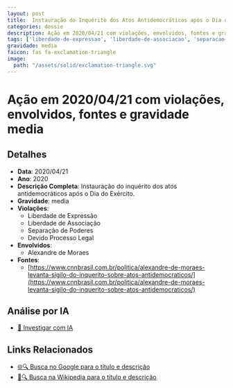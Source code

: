 ```yaml
---
layout: post
title:  Instauração do Inquérito dos Atos Antidemocráticos após o Dia do Exército
categories: dossie
description: Ação em 2020/04/21 com violações, envolvidos, fontes e gravidade media
tags: ['liberdade-de-expressao', 'liberdade-de-associacao', 'separacao-de-poderes', 'devido-processo-legal', 'alexandre-de-moraes', 'gravidade-media']
gravidade: media
faicon: fas fa-exclamation-triangle
image:
  path: "/assets/solid/exclamation-triangle.svg"
---
```


# Ação em 2020/04/21 com violações, envolvidos, fontes e gravidade media

## Detalhes
- **Data**: 2020/04/21
- **Ano**: 2020
- **Descrição Completa**: Instauração do inquérito dos atos antidemocráticos após o Dia do Exército.
- **Gravidade**: media <i class="fas fas fa-exclamation-triangle fa-2x"></i>
- **Violações**:
  - Liberdade de Expressão
  - Liberdade de Associação
  - Separação de Poderes
  - Devido Processo Legal
- **Envolvidos**:
  - Alexandre de Moraes
- **Fontes**:
  - [https://www.cnnbrasil.com.br/politica/alexandre-de-moraes-levanta-sigilo-do-inquerito-sobre-atos-antidemocraticos/](https://www.cnnbrasil.com.br/politica/alexandre-de-moraes-levanta-sigilo-do-inquerito-sobre-atos-antidemocraticos/)

## Análise por IA
- [🤖 Investigar com IA](https://www.perplexity.ai/search?q=%22Alexandre%20de%20Moraes%22%20Instaura%C3%A7%C3%A3o%20do%20Inqu%C3%A9rito%20dos%20Atos%20Antidemocr%C3%A1ticos%20ap%C3%B3s%20o%20Dia%20do%20Ex%C3%A9rcito%20Instaura%C3%A7%C3%A3o%20do%20inqu%C3%A9rito%20dos%20atos%20antidemocr%C3%A1ticos%20ap%C3%B3s%20o%20Dia%20do%20Ex%C3%A9rcito.%20Liberdade%20de%20Express%C3%A3o%20Liberdade%20de%20Associa%C3%A7%C3%A3o%20Separa%C3%A7%C3%A3o%20de%20Poderes%20Devido%20Processo%20Legal%202020%20gravidade%20media)

## Links Relacionados
- [🌐🔍 Busca no Google para o título e descrição](https://www.google.com/search?q=%22Alexandre%20de%20Moraes%22%20Instaura%C3%A7%C3%A3o%20do%20Inqu%C3%A9rito%20dos%20Atos%20Antidemocr%C3%A1ticos%20ap%C3%B3s%20o%20Dia%20do%20Ex%C3%A9rcito%20Instaura%C3%A7%C3%A3o%20do%20inqu%C3%A9rito%20dos%20atos%20antidemocr%C3%A1ticos%20ap%C3%B3s%20o%20Dia%20do%20Ex%C3%A9rcito.%20Liberdade%20de%20Express%C3%A3o%20Liberdade%20de%20Associa%C3%A7%C3%A3o%20Separa%C3%A7%C3%A3o%20de%20Poderes%20Devido%20Processo%20Legal%202020%20gravidade%20media)
- [📖🔍 Busca na Wikipedia para o título e descrição](https://pt.wikipedia.org/w/index.php?search=%22Alexandre%20de%20Moraes%22%20Instaura%C3%A7%C3%A3o%20do%20Inqu%C3%A9rito%20dos%20Atos%20Antidemocr%C3%A1ticos%20ap%C3%B3s%20o%20Dia%20do%20Ex%C3%A9rcito%20Instaura%C3%A7%C3%A3o%20do%20inqu%C3%A9rito%20dos%20atos%20antidemocr%C3%A1ticos%20ap%C3%B3s%20o%20Dia%20do%20Ex%C3%A9rcito.%20Liberdade%20de%20Express%C3%A3o%20Liberdade%20de%20Associa%C3%A7%C3%A3o%20Separa%C3%A7%C3%A3o%20de%20Poderes%20Devido%20Processo%20Legal%202020%20gravidade%20media)

